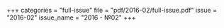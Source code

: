 +++
categories = "full-issue"
file = "pdf/2016-02/full-issue.pdf"
issue = "2016-02"
issue_name = "2016 - №02"
+++
